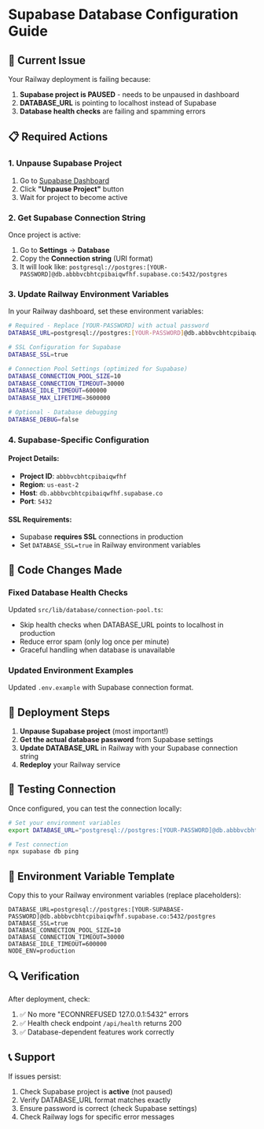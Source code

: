 # Supabase Database Configuration Guide

## 🚨 Current Issue
Your Railway deployment is failing because:
1. **Supabase project is PAUSED** - needs to be unpaused in dashboard
2. **DATABASE_URL** is pointing to localhost instead of Supabase
3. **Database health checks** are failing and spamming errors

## 📋 Required Actions

### 1. Unpause Supabase Project
1. Go to [Supabase Dashboard](https://supabase.com/dashboard/project/abbbvcbhtcpibaiqwfhf)
2. Click **"Unpause Project"** button
3. Wait for project to become active

### 2. Get Supabase Connection String
Once project is active:
1. Go to **Settings** → **Database**
2. Copy the **Connection string** (URI format)
3. It will look like: `postgresql://postgres:[YOUR-PASSWORD]@db.abbbvcbhtcpibaiqwfhf.supabase.co:5432/postgres`

### 3. Update Railway Environment Variables
In your Railway dashboard, set these environment variables:

```bash
# Required - Replace [YOUR-PASSWORD] with actual password
DATABASE_URL=postgresql://postgres:[YOUR-PASSWORD]@db.abbbvcbhtcpibaiqwfhf.supabase.co:5432/postgres

# SSL Configuration for Supabase
DATABASE_SSL=true

# Connection Pool Settings (optimized for Supabase)
DATABASE_CONNECTION_POOL_SIZE=10
DATABASE_CONNECTION_TIMEOUT=30000
DATABASE_IDLE_TIMEOUT=600000
DATABASE_MAX_LIFETIME=3600000

# Optional - Database debugging
DATABASE_DEBUG=false
```

### 4. Supabase-Specific Configuration

#### Project Details:
- **Project ID**: `abbbvcbhtcpibaiqwfhf`
- **Region**: `us-east-2`
- **Host**: `db.abbbvcbhtcpibaiqwfhf.supabase.co`
- **Port**: `5432`

#### SSL Requirements:
- Supabase **requires SSL** connections in production
- Set `DATABASE_SSL=true` in Railway environment variables

## 🔧 Code Changes Made

### Fixed Database Health Checks
Updated `src/lib/database/connection-pool.ts`:
- Skip health checks when DATABASE_URL points to localhost in production
- Reduce error spam (only log once per minute)
- Graceful handling when database is unavailable

### Updated Environment Examples
Updated `.env.example` with Supabase connection format.

## 🚀 Deployment Steps

1. **Unpause Supabase project** (most important!)
2. **Get the actual database password** from Supabase settings
3. **Update DATABASE_URL** in Railway with your Supabase connection string
4. **Redeploy** your Railway service

## 🧪 Testing Connection

Once configured, you can test the connection locally:

```bash
# Set your environment variables
export DATABASE_URL="postgresql://postgres:[YOUR-PASSWORD]@db.abbbvcbhtcpibaiqwfhf.supabase.co:5432/postgres"

# Test connection
npx supabase db ping
```

## 📝 Environment Variable Template

Copy this to your Railway environment variables (replace placeholders):

```
DATABASE_URL=postgresql://postgres:[YOUR-SUPABASE-PASSWORD]@db.abbbvcbhtcpibaiqwfhf.supabase.co:5432/postgres
DATABASE_SSL=true
DATABASE_CONNECTION_POOL_SIZE=10
DATABASE_CONNECTION_TIMEOUT=30000
DATABASE_IDLE_TIMEOUT=600000
NODE_ENV=production
```

## 🔍 Verification

After deployment, check:
1. ✅ No more "ECONNREFUSED 127.0.0.1:5432" errors
2. ✅ Health check endpoint `/api/health` returns 200
3. ✅ Database-dependent features work correctly

## 📞 Support

If issues persist:
1. Check Supabase project is **active** (not paused)
2. Verify DATABASE_URL format matches exactly
3. Ensure password is correct (check Supabase settings)
4. Check Railway logs for specific error messages